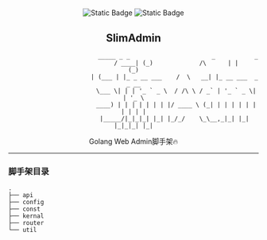 <h1 align="center"></h1><div align="center">

![Static Badge](https://img.shields.io/badge/Language-golang-blue)
![Static Badge](https://img.shields.io/badge/Framework-gin-green)

## SlimAdmin

                             _____ _ _                       _           _
                            / ____| (_)             /\      | |         (_)
                           | (___ | |_ _ __ ___    /  \   __| |_ __ ___  _ _ __
                            \___ \| | | '_ ` _ \  / /\ \ / _` | '_ ` _ \| | '_ \
                            ____) | | | | | | | |/ ____ \ (_| | | | | | | | | | |
                           |_____/|_|_|_| |_| |_/_/    \_\__,_|_| |_| |_|_|_| |_|
             
Golang Web Admin脚手架🔥

---
</div>

### 脚手架目录
```
.
├── api
├── config
├── const
├── kernal
├── router
└── util
```